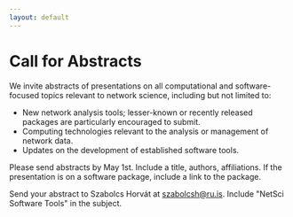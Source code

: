 ```yaml
---
layout: default
---
```


# Call for Abstracts

We invite abstracts of presentations on all computational and software-focused topics relevant to network science, including but not limited to:

 - New network analysis tools; lesser-known or recently released packages are particularly encouraged to submit.
 - Computing technologies relevant to the analysis or management of network data.
 - Updates on the development of established software tools.

Please send abstracts by May 1st. Include a title, authors, affiliations. If the presentation is on a software package, include a link to the package.

Send your abstract to Szabolcs Horvát at [szabolcsh@ru.is](mailto:szabolcsh@ru.is). Include "NetSci Software Tools" in the subject.

